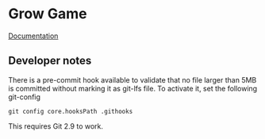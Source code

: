 # Grow Game

[Documentation](Documentation/README.md)

## Developer notes

There is a pre-commit hook available to validate that no file larger than 
5MB is committed without marking it as git-lfs file. To activate it, set
the following git-config

    git config core.hooksPath .githooks
    
This requires Git 2.9 to work.
  
